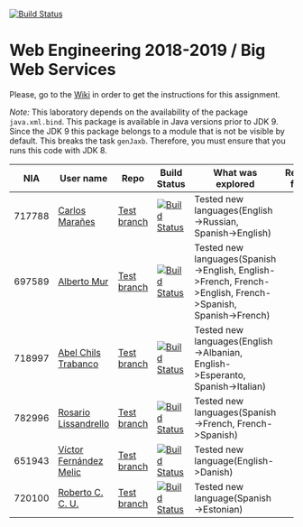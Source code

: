 ﻿[![Build Status](https://travis-ci.org/UNIZAR-30246-WebEngineering/lab2-big-ws.svg?branch=master)](https://travis-ci.org/UNIZAR-30246-WebEngineering/lab2-big-ws)
# Web Engineering 2018-2019 / Big Web Services
Please, go to the [Wiki](https://github.com/UNIZAR-30246-WebEngineering/lab2-big-ws/wiki) in order to get the instructions for this assignment.

*Note:* 
This laboratory depends on the availability of the package `java.xml.bind`.
This package is available in Java versions prior to JDK 9.
Since the JDK 9 this package belongs to a module that is not be visible by default.
This breaks the task `genJaxb`. 
Therefore, you must ensure that you runs this code with JDK 8.


NIA    | User name | Repo | Build Status | What was explored | Review for :gift: | Score
-------|-----------|------|--------------|-------------------|----------------------|--------
717788 | [Carlos Marañes](https://github.com/carlosmn1997) | [Test branch](https://github.com/carlosmn1997/lab2-big-ws/tree/test) | [![Build Status](https://travis-ci.org/carlosmn1997/lab2-big-ws.svg?branch=test)](https://travis-ci.org/carlosmn1997/lab2-big-ws) | Tested new languages(English->Russian, Spanish->English)| | |
697589 | [Alberto Mur](https://github.com/697589) | [Test branch](https://github.com/697589/lab2-big-ws/tree/test) | [![Build Status](https://travis-ci.org/697589/lab2-big-ws.svg?branch=test)](https://travis-ci.org/697589/lab2-big-ws) | Tested new languages(Spanish->English, English->French, French->English, French->Spanish, Spanish->French)| | |
718997 | [Abel Chils Trabanco](https://github.com/AbelChT) | [Test branch](https://github.com/AbelChT/lab2-big-ws/tree/test) | [![Build Status](https://www.travis-ci.com/AbelChT/lab2-big-ws.svg?branch=test)](https://www.travis-ci.com/AbelChT/lab2-big-ws) | Tested new languages(English->Albanian, English->Esperanto, Spanish->Italian)| | |
782996 | [Rosario Lissandrello](https://github.com/rslissa) | [Test branch](https://github.com/rslissa/lab2-big-ws/tree/test) | [![Build Status](https://travis-ci.org/rslissa/lab2-big-ws.svg?branch=test)](https://travis-ci.org/rslissa/lab2-big-ws) | Tested new languages(Spanish->French, French->Spanish)| | |
651943 | [Víctor Fernández Melic](https://github.com/Melic93) | [Test branch](https://github.com/Melic93/lab2-big-ws/tree/test) | [![Build Status](https://www.travis-ci.org/Melic93/lab2-big-ws.svg?branch=test)](https://www.travis-ci.org/Melic93/lab2-big-ws) | Tested new language(English->Danish)| | |
720100 | [Roberto C. C. U.](https://github.com/robertoccu) | [Test branch](https://github.com/robertoccu/lab2-big-ws/tree/test) | [![Build Status](https://www.travis-ci.org/robertoccu/lab2-big-ws.svg?branch=test)](https://www.travis-ci.org/robertoccu/lab2-big-ws) | Tested new language(Spanish->Estonian)| | |